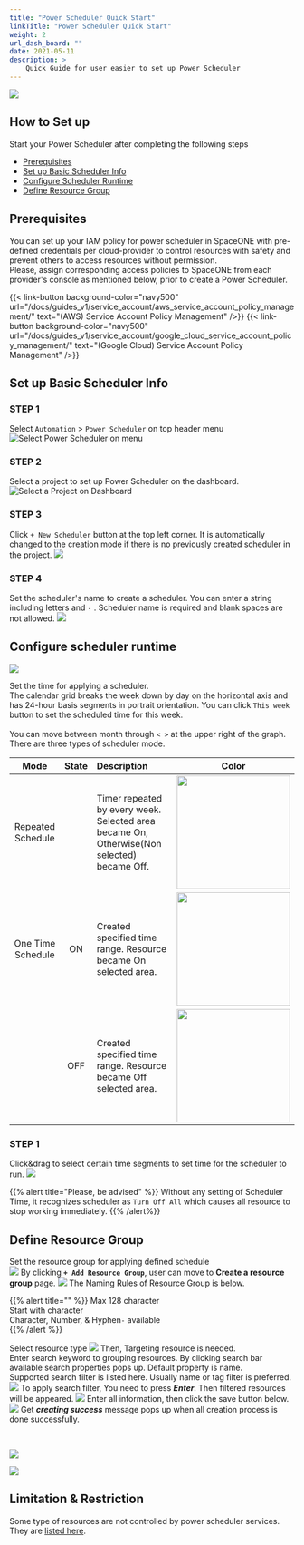 ```yaml
---
title: "Power Scheduler Quick Start"
linkTitle: "Power Scheduler Quick Start"
weight: 2
url_dash_board: "" 
date: 2021-05-11
description: >
    Quick Guide for user easier to set up Power Scheduler
---
```


![](/docs/guides_v1/getting_started/power/ps1.png)

## How to Set up
Start your Power Scheduler after completing the following steps
* [Prerequisites](#prerequisites)
* [Set up Basic Scheduler Info](#set-up-basic-scheduler-info)
* [Configure Scheduler Runtime](#configure-scheduler-runtime)
* [Define Resource Group](#define-resource-group)

## Prerequisites
You can set up your IAM policy for power scheduler in SpaceONE with pre-defined credentials per cloud-provider to control resources with safety and prevent others to access resources without permission.<br>
Please, assign corresponding access policies to SpaceONE from each provider's console as mentioned below, prior to create a Power Scheduler.

{{< link-button background-color="navy500" url="/docs/guides_v1/service_account/aws_service_account_policy_management/" text="(AWS) Service Account Policy Management" />}}
{{< link-button background-color="navy500" url="/docs/guides_v1/service_account/google_cloud_service_account_policy_management/" text="(Google Cloud) Service Account Policy Management" />}}

## Set up Basic Scheduler Info

### STEP 1
Select `Automation` &gt; `Power Scheduler` on top header menu 
![Select Power Scheduler on menu](/docs/guides_v1/getting_started/power/ps2.png)

### STEP 2
Select a project to set up Power Scheduler on the dashboard. 
![Select a Project on Dashboard](/docs/guides_v1/getting_started/power/ps3.png)

### STEP 3
Click `+ New Scheduler`  button at the top left corner. It is automatically changed to the creation mode if there is no previously created scheduler in the project.
![](/docs/guides_v1/getting_started/power/ps4.png)

### STEP 4
Set the scheduler's name to create a scheduler. You can enter a string including letters and  `-` . Scheduler name is required and blank spaces are not allowed.
![](/docs/guides_v1/getting_started/power/ps5.png)

## Configure scheduler runtime
![](/docs/guides_v1/getting_started/power/ps6.png)

Set the time for applying a scheduler.<br>
The calendar grid breaks the week down by day on the horizontal axis and has 24-hour basis segments in portrait orientation.  You can click `This week` button to set the scheduled time for this week.<br>  
You can move between month through  `< >` at the upper right of the graph.<br>
There are three types of scheduler mode.<br>

|  Mode | State | Description | Color |
| :-----: | :-----: | :---- | :---: |
| Repeated Schedule |  | Timer repeated by every week. Selected area became On, Otherwise\(Non selected\) became Off. | <img src="/docs/guides_v1/getting_started/power/ps7.png" width="200px"> |
| One Time Schedule | ON | Created specified time range. Resource became On selected area. | <img src="/docs/guides_v1/getting_started/power/ps8.png" width="200px"> |
|  | OFF | Created specified time range. Resource became Off selected area. | <img src="/docs/guides_v1/getting_started/power/ps9.png" width="200px"> |



### STEP 1
Click&drag to select certain time segments to set time for the scheduler to run.
![](/docs/guides_v1/getting_started/power/ps10.png)

{{% alert title="Please, be advised" %}}
Without any setting of Scheduler Time, it recognizes scheduler as `Turn Off All` which causes all resource to stop working immediately.
{{% /alert%}}

## Define Resource Group
Set the resource group for applying defined schedule  
![](/docs/guides_v1/getting_started/power/ps11.png)
By clicking **`+ Add Resource Group`**, user can move to **Create a resource group** page. 
![](/docs/guides_v1/getting_started/power/ps12.png)
The Naming Rules of Resource Group is below.

{{% alert title="" %}}
Max 128 character <br>
Start with character <br>
Character, Number, & Hyphen`-`  available <br> 
{{% /alert %}}

Select resource type
![](/docs/guides_v1/getting_started/power/ps13.png)
Then, Targeting resource is needed.<br>
Enter search keyword to grouping resources. By clicking search bar available search properties pops up. Default property is name.<br>
Supported search filter is listed here. Usually name or tag filter is preferred.
![](/docs/guides_v1/getting_started/power/ps14.png)
To apply search filter, You need to press _**Enter**_. Then filtered resources will be appeared. 
![](/docs/guides_v1/getting_started/power/ps15.png)
Enter all information, then click the save button below. 
![](/docs/guides_v1/getting_started/power/ps16.png)
Get _**creating success**_ message pops up when all creation process is done successfully. 



<br>

![](/docs/guides_v1/getting_started/power/ps17.png)

![](/docs/guides_v1/getting_started/power//ps18.png)

## Limitation & Restriction

Some type of resources are not controlled by power scheduler services. They are [listed here](/docs/guides_v1/advanced/automation/power_scheduler/#limitation--restrictions).

